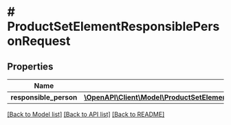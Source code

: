 # # ProductSetElementResponsiblePersonRequest

## Properties

Name | Type | Description | Notes
------------ | ------------- | ------------- | -------------
**responsible_person** | [**\OpenAPI\Client\Model\ProductSetElementResponsiblePersonRequestResponsiblePerson**](ProductSetElementResponsiblePersonRequestResponsiblePerson.md) |  | [optional]

[[Back to Model list]](../../README.md#models) [[Back to API list]](../../README.md#endpoints) [[Back to README]](../../README.md)
